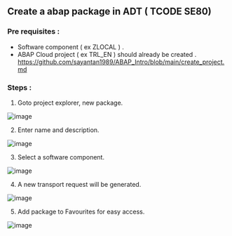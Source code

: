 ## Create a abap package in ADT ( TCODE SE80) 

### Pre requisites : 

- Software component ( ex ZLOCAL ) .
- ABAP Cloud project ( ex TRL_EN ) should already be created .
https://github.com/sayantan1989/ABAP_Intro/blob/main/create_project.md 

### Steps :

1. Goto project explorer, new package.

![image](https://github.com/user-attachments/assets/9faf67a8-09c1-4cee-b28b-a162ba708b4a)

2. Enter name and description.

![image](https://github.com/user-attachments/assets/e19d0bb3-da18-4ba7-a797-882b8941dded)

3. Select a software component. 

![image](https://github.com/user-attachments/assets/70aaceec-6fdd-4815-ac17-abd576a8f958)

4. A new transport request will be generated.

![image](https://github.com/user-attachments/assets/866be806-64e0-4b2a-8f0c-3d9b2715dcdd)

5. Add package to Favourites for easy access.
 
![image](https://github.com/user-attachments/assets/0dae2fee-4582-4808-b3a9-41a41fd4ac03)
 

